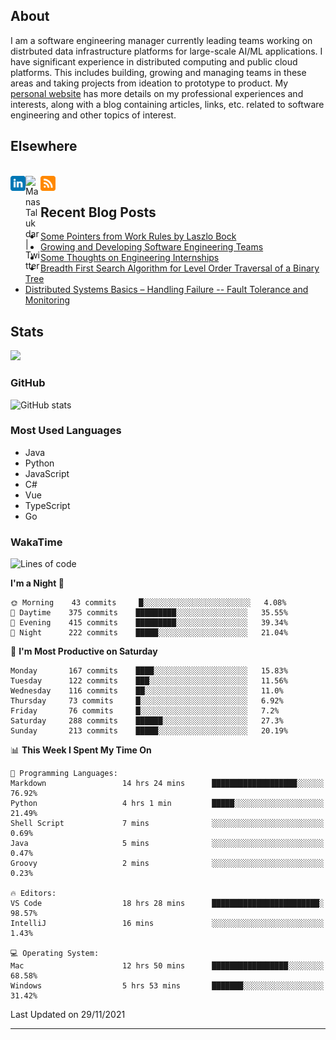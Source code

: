 ## About

I am a software engineering manager currently leading teams working on distrbuted data infrastructure platforms for large-scale AI/ML applications. I have significant experience in distributed computing and public cloud platforms. This includes building, growing and managing teams in these areas and taking projects from ideation to prototype to product. My [personal website](https://manastalukdar.github.io/) has more details on my professional experiences and interests, along with a blog containing articles, links, etc. related to software engineering and other topics of interest.

## Elsewhere

</br>

<a href="https://www.linkedin.com/in/manastalukdar" target="_blank">
  <img align="left" alt="Manas Talukdar | Linkedin" width="24px" src="https://raw.githubusercontent.com/edent/SuperTinyIcons/master/images/svg/linkedin.svg" />
</a>
<a href="https://www.twitter.com/manastalukdar" target="_blank">
  <img align="left" alt="Manas Talukdar | Twitter" width="24px" src="https://github.com/TheDudeThatCode/TheDudeThatCode/blob/master/Assets/Twitter.svg" />
</a>
<a href="https://manastalukdar.github.io/" target="_blank">
  <img align="left" alt="Manas Talukdar | Website" width="24px" src="https://github.com/edent/SuperTinyIcons/blob/master/images/svg/rss.svg" />
</a>

</br>

## Recent Blog Posts

<!-- BLOG:START -->
- [Some Pointers from Work Rules by Laszlo Bock](https://manastalukdar.github.io/blog/2020/01/25/work-rules-laszlo-bock-pointers/)
- [Growing and Developing Software Engineering Teams](https://manastalukdar.github.io/blog/2019/09/19/growing-developing-software-engineering-teams/)
- [Some Thoughts on Engineering Internships](https://manastalukdar.github.io/blog/2019/09/04/some-thoughts-on-engineering-internships/)
- [Breadth First Search Algorithm for Level Order Traversal of a Binary Tree](https://manastalukdar.github.io/blog/2019/08/29/breadth-first-search-binary-tree-level-order-traversal/)
- [Distributed Systems Basics – Handling Failure -- Fault Tolerance and Monitoring](https://manastalukdar.github.io/blog/2019/08/19/katemats-distributed-systems-fault-tolerance-monitoring/)
<!-- BLOG:END -->

## Stats

![](https://komarev.com/ghpvc/?username=manastalukdar)

### GitHub

![GitHub stats](https://github-readme-stats.vercel.app/api?username=manastalukdar&show_icons=true&hide_border=true&hide_rank=true&hide_title=true&icon_color=79ff97&text_color=cecac3&bg_color=4d4b4b)

### Most Used Languages

- Java
- Python
- JavaScript
- C#
- Vue
- TypeScript
- Go

<!--
![Top Langs](https://github-readme-stats.vercel.app/api/top-langs/?username=manastalukdar&layout=compact&hide_border=true&hide_title=true&icon_color=79ff97&text_color=cecac3&bg_color=4d4b4b)
-->

### WakaTime

<!--START_SECTION:waka-->
![Lines of code](https://img.shields.io/badge/From%20Hello%20World%20I%27ve%20Written-77180%20lines%20of%20code-blue)

**I'm a Night 🦉** 

```text
🌞 Morning    43 commits     █░░░░░░░░░░░░░░░░░░░░░░░░   4.08% 
🌆 Daytime    375 commits    █████████░░░░░░░░░░░░░░░░   35.55% 
🌃 Evening    415 commits    █████████░░░░░░░░░░░░░░░░   39.34% 
🌙 Night      222 commits    █████░░░░░░░░░░░░░░░░░░░░   21.04%

```
📅 **I'm Most Productive on Saturday** 

```text
Monday       167 commits    ████░░░░░░░░░░░░░░░░░░░░░   15.83% 
Tuesday      122 commits    ███░░░░░░░░░░░░░░░░░░░░░░   11.56% 
Wednesday    116 commits    ██░░░░░░░░░░░░░░░░░░░░░░░   11.0% 
Thursday     73 commits     █░░░░░░░░░░░░░░░░░░░░░░░░   6.92% 
Friday       76 commits     █░░░░░░░░░░░░░░░░░░░░░░░░   7.2% 
Saturday     288 commits    ██████░░░░░░░░░░░░░░░░░░░   27.3% 
Sunday       213 commits    █████░░░░░░░░░░░░░░░░░░░░   20.19%

```


📊 **This Week I Spent My Time On** 

```text
💬 Programming Languages: 
Markdown                 14 hrs 24 mins      ███████████████████░░░░░░   76.92% 
Python                   4 hrs 1 min         █████░░░░░░░░░░░░░░░░░░░░   21.49% 
Shell Script             7 mins              ░░░░░░░░░░░░░░░░░░░░░░░░░   0.69% 
Java                     5 mins              ░░░░░░░░░░░░░░░░░░░░░░░░░   0.47% 
Groovy                   2 mins              ░░░░░░░░░░░░░░░░░░░░░░░░░   0.23%

🔥 Editors: 
VS Code                  18 hrs 28 mins      ████████████████████████░   98.57% 
IntelliJ                 16 mins             ░░░░░░░░░░░░░░░░░░░░░░░░░   1.43%

💻 Operating System: 
Mac                      12 hrs 50 mins      █████████████████░░░░░░░░   68.58% 
Windows                  5 hrs 53 mins       ███████░░░░░░░░░░░░░░░░░░   31.42%

```


 Last Updated on 29/11/2021
<!--END_SECTION:waka-->

---

<!--

**manastalukdar/manastalukdar** is a ✨ _special_ ✨ repository because its `README.md` (this file) appears on your GitHub profile.

Here are some ideas to get you started:

- 🔭 I’m currently working on ...
- 🌱 I’m currently learning ...
- 👯 I’m looking to collaborate on ...
- 🤔 I’m looking for help with ...
- 💬 Ask me about ...
- 📫 How to reach me: ...
- 😄 Pronouns: ...
- ⚡ Fun fact: ...
-->
